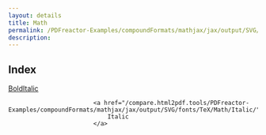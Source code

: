 ```yaml
---
layout: details
title: Math
permalink: /PDFreactor-Examples/compoundFormats/mathjax/jax/output/SVG/fonts/TeX/Math/
description: 
---
```


## Index
<div class="boxes">
                            <a href="/compare.html2pdf.tools/PDFreactor-Examples/compoundFormats/mathjax/jax/output/SVG/fonts/TeX/Math/BoldItalic/">
                                BoldItalic
                            </a>

                            <a href="/compare.html2pdf.tools/PDFreactor-Examples/compoundFormats/mathjax/jax/output/SVG/fonts/TeX/Math/Italic/">
                                Italic
                            </a>
</div>


